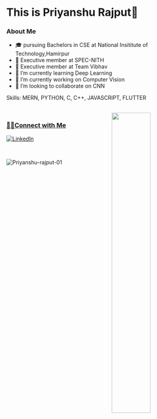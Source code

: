 <h1> This is Priyanshu Rajput🧑</h1>

<h3> About Me </h3>  

- 🎓 pursuing Bachelors in CSE at National Insititute of Technology,Hamirpur
- 💼 Executive member at SPEC-NITH
- 💼 Executive member at Team Vibhav
- 🌱 I’m currently learning Deep Learning 
- 🔭 I’m currently working on Computer Vision
- 👯 I’m looking to collaborate on CNN

Skills: MERN, PYTHON, C, C++, JAVASCRIPT, FLUTTER

 <br/>
 <a href="https://github.com/Priyanshu-rajput-01?tab=repositories">
  <img align="right" src="https://github-readme-stats.vercel.app/api?username=Priyanshu-rajput-01&show_icons=true&title_color=ffcccc&icon_color=ffcccc&text_color=ffffff&bg_color=0d111a" width="45%" />
 
<h3>🤝🏻Connect with Me </h3>
<p>
<a rel="noreferrer"href="hhttps://www.linkedin.com/in/priyanshu-rajput-144990201/" target="_blank" ><img alt="LinkedIn" src="https://img.shields.io/badge/linkedin%20-%230077B5.svg?&style=for-the-badge&logo=linkedin&logoColor=white"/></a>

</p>
 <br/>
 <p>
 <img align="left" src="https://github-readme-stats.vercel.app/api/top-langs?username=Priyanshu-rajput-01&show_icons=true&locale=en&layout=compact&title_color=ffcccc&icon_color=ffcccc&text_color=ffffff&bg_color=0d111a" alt="Priyanshu-rajput-01" />&nbsp;</p>

<!--
**Priyanshu-rajput-01/Priyanshu-rajput-01** is a ✨ _special_ ✨ repository because its `README.md` (this file) appears on your GitHub profile.

Here are some ideas to get you started:

- 🔭 I’m currently working on ...
- 🌱 I’m currently learning ...
- 👯 I’m looking to collaborate on ...
- 🤔 I’m looking for help with ...
- 💬 Ask me about ...
- 📫 How to reach me: ...
- 😄 Pronouns: ...
- ⚡ Fun fact: ...
-->
